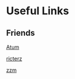 # Useful Links

## Friends

[Atum](http://atum.li/)

[ricterz](https://ricterz.me/)

[zzm](http://zzm.cat/)